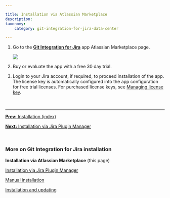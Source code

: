 ```yaml
---

title: Installation via Atlassian Marketplace
description:
taxonomy:
    category: git-integration-for-jira-data-center

---
```


1.  Go to the [**Git Integration for Jira**](https://marketplace.atlassian.com/apps/4984/git-integration-for-jira?tab=overview&hosting=datacenter) app Atlassian Marketplace page.

    ![](/wp-content/uploads/gij-docs-installation-via-marketplace-buy-trial-git-plugin-c.png)

2.  Buy or evaluate the app with a free 30 day trial.

3.  Login to your Jira account, if required, to proceed installation of the app. The license key is automatically configured into the app configuration for free trial licenses. For purchased license keys, see [Managing license key](/git-integration-for-jira-data-center/managing-license-key-gij-self-managed).

&nbsp;
* * *

[**Prev:** Installation (index)](/git-integration-for-jira-data-center/installation-gij-self-managed)

[**Next:** Installation via Jira Plugin Manager](/git-integration-for-jira-data-center/installation-via-jira-plugin-manager-gij-self-managed)

&nbsp;

### More on Git Integration for Jira installation

**Installation via Atlassian Marketplace** (this page)

[Installation via Jira Plugin Manager](/git-integration-for-jira-data-center/installation-via-jira-plugin-manager-gij-self-managed)

[Manual installation](/git-integration-for-jira-data-center/manual-installation-gij-self-managed)

[Installation and updating](/git-integration-for-jira-data-center/installation-and-updating-gij-self-managed)


